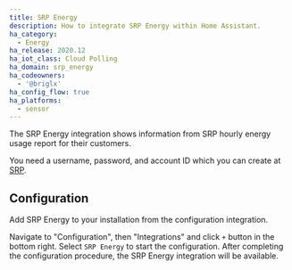```yaml
---
title: SRP Energy
description: How to integrate SRP Energy within Home Assistant.
ha_category:
  - Energy
ha_release: 2020.12
ha_iot_class: Cloud Polling
ha_domain: srp_energy
ha_codeowners:
  - '@briglx'
ha_config_flow: true
ha_platforms:
  - sensor
---
```


The SRP Energy integration shows information from SRP hourly energy usage report for their customers.

You need a username, password, and account ID which you can create at [SRP](https://www.srpnet.com).

## Configuration

Add SRP Energy to your installation from the configuration integration.

Navigate to "Configuration", then "Integrations" and click `+` button in the bottom right. Select `SRP Energy` to start the configuration. After completing the configuration procedure, the SRP Energy integration will be available.
